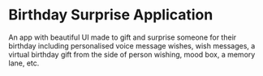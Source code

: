 # Birthday Surprise Application
 An app with beautiful UI made to gift and surprise someone for their birthday including personalised voice message wishes, wish messages, a virtual birthday gift from the side of person wishing, mood box, a memory lane, etc.
